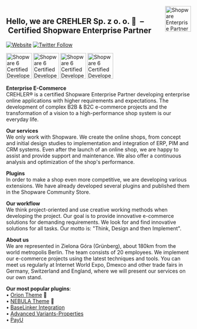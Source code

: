 <img align="right" alt="Shopware Enterprise Partner" src="https://assets.shopware.com/media/badges/partner_labels/shopware_enterprise_partner.svg" width="auto" height="70px">

## Hello, we are CREHLER Sp. z o. o. 👋&nbsp; – &nbsp;Certified Shopware Enterprise Partner

[![Website](https://img.shields.io/website?label=crehler.com&style=for-the-badge&url=https://crehler.com)](https://crehler.com)
[![Twitter Follow](https://img.shields.io/twitter/follow/CrehlerDE?color=1DA1F2&logo=twitter&style=for-the-badge)](https://twitter.com/intent/follow?original_referer=https%3A%2F%2Fgithub.com%2Fcrehler&screen_name=CrehlerDE)

<p align="left">
<img alt="Shopware 6 Certified Developer" src="https://assets.shopware.com/media/badges/certifications/shopware6_certified_developer.svg" width="auto" height="70px">

<img alt="Shopware 6 Certified Developer" src="https://assets.shopware.com/media/badges/certifications/shopware6_certified_developer_adv.svg" width="auto" height="70px">

<img alt="Shopware 6 Certified Developer" src="https://assets.shopware.com/media/badges/certifications/shopware6_certified_template_designer.svg" width="auto" height="70px">

<img alt="Shopware 6 Certified Developer" src="https://assets.shopware.com/media/badges/certifications/shopware6_certified_template_designer_adv.svg" width="auto" height="70px">
</p>

**Enterprise E-Commerce**\
CREHLER® is a certified Shopware Enterprise Partner developing enterprise online applications with higher requirements and expectations. The development of complex B2B & B2C e-commerce projects and the transformation of a vision to a high-performance shop system is our everyday life.

**Our services**\
We only work with Shopware. We create the online shops, from concept and initial design studies to implementation and integration of ERP, PIM and CRM systems. Even after the launch of an online shop, we are happy to assist and provide support and maintenance. We also offer a continuous analysis and optimization of the shop's performance.

**Plugins**\
In order to make a shop even more competitive, we are developing various extensions. We have already developed several plugins and published them in the Shopware Community Store.

**Our workflow**\
We think project-oriented and use creative working methods when developing the project. Our goal is to provide innovative e-commerce solutions for demanding requirements. We look for and find innovative solutions for all tasks. Our motto is: "Think, Design and then Implement".

**About us**\
We are represented in Zielona Góra (Grünberg), about 180km from the world metropolis Berlin. The team consists of 20 employees. We implement our e-commerce projects using the latest techniques and tools. You can meet us regularly at Internet World Expo, Dmexco and other trade fairs in Germany, Switzerland and England, where we will present our services on our own stand.

**Our most popular plugins**:\
• [Orion Theme](https://store.shopware.com/en/crehl74137617741/orion-theme.html?c=4) 🎨\
• [NEBULA Theme](https://store.shopware.com/en/crehl41689638160/nebula-theme.html) 🎨\
• [BaseLinker Integration](https://store.shopware.com/en/crehl97816915330f/baselinker-integration.html)\
• [Advanced Variants-Properties](https://store.shopware.com/en/crehl67589097513/advanced-variants-properties.html)\
• [PayU](https://store.shopware.com/en/crehl78082473062f/payu.html)
